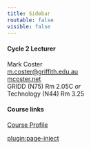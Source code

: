 ```yaml
---
title: Sidebar
routable: false
visible: false
---
```


#### Cycle 2 Lecturer
Mark Coster  
<m.coster@griffith.edu.au>  
[mcoster.net](https://mcoster.net)  
GRIDD (N75) Rm 2.05C _or_  
Technology (N44) Rm 3.25  

#### Course links
[Course Profile](https://courseprofile.secure.griffith.edu.au/student_section_loader.php?section=1&profileId=102146)  

[plugin:page-inject](/twitter-feed)
